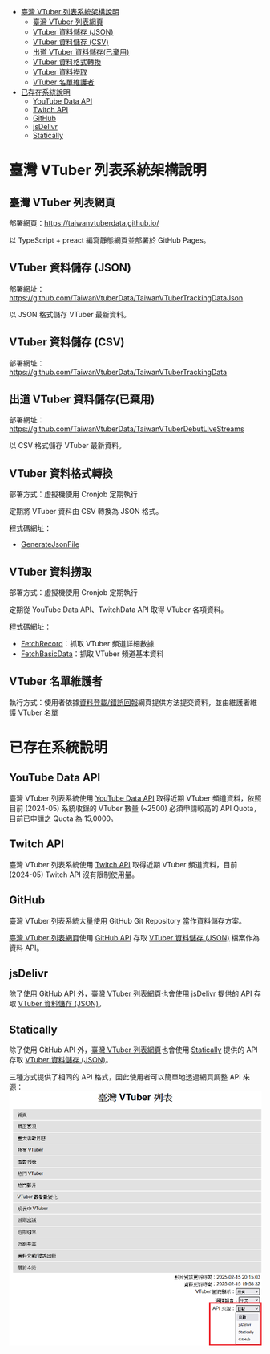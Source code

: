 - [臺灣 VTuber 列表系統架構說明](#臺灣-vtuber-列表系統架構說明)
  - [臺灣 VTuber 列表網頁](#臺灣-vtuber-列表網頁)
  - [VTuber 資料儲存 (JSON)](#vtuber-資料儲存-json)
  - [VTuber 資料儲存 (CSV)](#vtuber-資料儲存-csv)
  - [出道 VTuber 資料儲存(已棄用)](#出道-vtuber-資料儲存已棄用)
  - [VTuber 資料格式轉換](#vtuber-資料格式轉換)
  - [VTuber 資料撈取](#vtuber-資料撈取)
  - [VTuber 名單維護者](#vtuber-名單維護者)
- [已存在系統說明](#已存在系統說明)
  - [YouTube Data API](#youtube-data-api)
  - [Twitch API](#twitch-api)
  - [GitHub](#github)
  - [jsDelivr](#jsdelivr)
  - [Statically](#statically)

# 臺灣 VTuber 列表系統架構說明

## 臺灣 VTuber 列表網頁

部署網頁：https://taiwanvtuberdata.github.io/

以 TypeScript + preact 編寫靜態網頁並部署於 GitHub Pages。

## VTuber 資料儲存 (JSON)

部署網址：https://github.com/TaiwanVtuberData/TaiwanVTuberTrackingDataJson

以 JSON 格式儲存 VTuber 最新資料。

## VTuber 資料儲存 (CSV)

部署網址：https://github.com/TaiwanVtuberData/TaiwanVTuberTrackingData

## 出道 VTuber 資料儲存(已棄用)

部署網址：https://github.com/TaiwanVtuberData/TaiwanVTuberDebutLiveStreams

以 CSV 格式儲存 VTuber 最新資料。

## VTuber 資料格式轉換

部署方式：虛擬機使用 Cronjob 定期執行

定期將 VTuber 資料由 CSV 轉換為 JSON 格式。

程式碼網址：
* [GenerateJsonFile](https://github.com/TaiwanVtuberData/VTuberTrackingDataProject/tree/master/GenerateJsonFile)

## VTuber 資料撈取

部署方式：虛擬機使用 Cronjob 定期執行

定期從 YouTube Data API、TwitchData API 取得 VTuber 各項資料。

程式碼網址：
* [FetchRecord](https://github.com/TaiwanVtuberData/VTuberTrackingDataProject/tree/master/FetchRecord)：抓取 VTuber 頻道詳細數據
* [FetchBasicData](https://github.com/TaiwanVtuberData/VTuberTrackingDataProject/tree/master/FetchBasicData)：抓取 VTuber 頻道基本資料

## VTuber 名單維護者

執行方式：使用者依據[資料登載/錯誤回報](https://taiwanvtuberdata.github.io/report-issue)網頁提供方法提交資料，並由維護者維護 VTuber 名單

# 已存在系統說明

## YouTube Data API

臺灣 VTuber 列表系統使用 [YouTube Data API](https://developers.google.com/youtube/v3/docs) 取得近期 VTuber 頻道資料，依照目前 (2024-05) 系統收錄的 VTuber 數量 (~2500) 必須申請較高的 API Quota，目前已申請之 Quota 為 15,0000。

## Twitch API

臺灣 VTuber 列表系統使用 [Twitch API](https://dev.twitch.tv/docs/api/) 取得近期 VTuber 頻道資料，目前 (2024-05) Twitch API 沒有限制使用量。

## GitHub

臺灣 VTuber 列表系統大量使用 GitHub Git Repository 當作資料儲存方案。

[臺灣 VTuber 列表網頁](#臺灣-vtuber-列表網頁)使用 [GitHub API](https://docs.github.com/en/rest) 存取 [VTuber 資料儲存 (JSON)](#vtuber-資料儲存-json) 檔案作為資料 API。

## jsDelivr

除了使用 GitHub API 外，[臺灣 VTuber 列表網頁](#臺灣-vtuber-列表網頁)也會使用 [jsDelivr](https://www.jsdelivr.com/) 提供的 API 存取 [VTuber 資料儲存 (JSON)](#vtuber-資料儲存-json)。

## Statically

除了使用 GitHub API 外，[臺灣 VTuber 列表網頁](#臺灣-vtuber-列表網頁)也會使用 [Statically](https://statically.io/) 提供的 API 存取 [VTuber 資料儲存 (JSON)](#vtuber-資料儲存-json)。

三種方式提供了相同的 API 格式，因此使用者可以簡單地透過網頁調整 API 來源：
![](./image/api-source.png)

